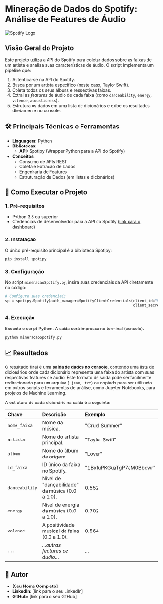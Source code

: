 # Mineração de Dados do Spotify: Análise de Features de Áudio

![Spotify Logo](https://storage.googleapis.com/pr-newsroom-wp/1/2018/11/Spotify_Logo_RGB_Green.png)

##  Visão Geral do Projeto

Este projeto utiliza a API do Spotify para coletar dados sobre as faixas de um artista e analisa suas características de áudio. O script implementa um pipeline que:
1.  Autentica-se na API do Spotify.
2.  Busca por um artista específico (neste caso, Taylor Swift).
3.  Coleta todos os seus álbuns e respectivas faixas.
4.  Extrai as *features* de áudio de cada faixa (como `danceability`, `energy`, `valence`, `acousticness`).
5.  Estrutura os dados em uma lista de dicionários e exibe os resultados diretamente no console.

## 🛠️ Principais Técnicas e Ferramentas

* **Linguagem:** Python
* **Bibliotecas:**
    * **API:** Spotipy (Wrapper Python para a API do Spotify)
* **Conceitos:**
    * Consumo de APIs REST
    * Coleta e Extração de Dados
    * Engenharia de Features
    * Estruturação de Dados (em listas e dicionários)

## 🚀 Como Executar o Projeto

### 1. Pré-requisitos

* Python 3.8 ou superior
* Credenciais de desenvolvedor para a API do Spotify ([link para o dashboard](https://developer.spotify.com/dashboard/))

### 2. Instalação

O único pré-requisito principal é a biblioteca Spotipy:
```bash
pip install spotipy
```

### 3. Configuração

No script `mineracaoSpotify.py`, insira suas credenciais da API diretamente no código:
```python
# Configure suas credenciais
sp = spotipy.Spotify(auth_manager=SpotifyClientCredentials(client_id="SEU_CLIENT_ID",
                                                           client_secret="SEU_CLIENT_SECRET"))
```

### 4. Execução

Execute o script Python. A saída será impressa no terminal (console).
```bash
python mineracaoSpotify.py
```

## 📈 Resultados

O resultado final é uma **saída de dados no console**, contendo uma lista de dicionários onde cada dicionário representa uma faixa do artista com suas respectivas features de áudio. Este formato de saída pode ser facilmente redirecionado para um arquivo (`.json`, `.txt`) ou copiado para ser utilizado em outros scripts e ferramentas de análise, como Jupyter Notebooks, para projetos de Machine Learning.

A estrutura de cada dicionário na saída é a seguinte:

| Chave | Descrição | Exemplo |
| :--- | :--- | :--- |
| `nome_faixa` | Nome da música. | "Cruel Summer" |
| `artista` | Nome do artista principal. | "Taylor Swift" |
| `album` | Nome do álbum de origem. | "Lover" |
| `id_faixa` | ID único da faixa no Spotify. | "1BxfuPKGuaTgP7aM0Bbdwr" |
| `danceability`| Nível de "dançabilidade" da música (0.0 a 1.0). | 0.552 |
| `energy` | Nível de energia da música (0.0 a 1.0). | 0.702 |
| `valence` | A positividade musical da faixa (0.0 a 1.0). | 0.564 |
| `...` | *...outras features de áudio...* | ... |


## 👤 Autor

* **[Seu Nome Completo]**
* **LinkedIn:** [link para o seu LinkedIn]
* **GitHub:** [link para o seu GitHub]

